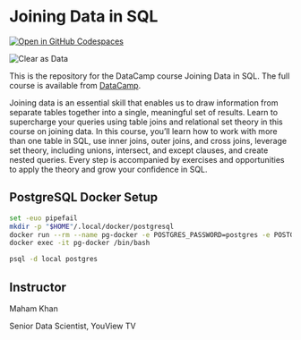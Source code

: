 # Joining Data in SQL

[![Open in GitHub Codespaces](https://github.com/codespaces/badge.svg)](https://codespaces.new/datttrian/joining-data-in-sql)

![Clear as Data](http://drive.google.com/uc?export=view&id=1PJVtMhPE_h3g2c9wXm9tf6_pIhvMyDRI)

This is the repository for the DataCamp course Joining Data in SQL. The full course is available from [DataCamp](https://www.datacamp.com/courses/joining-data-in-sql).

Joining data is an essential skill that enables us to draw information from separate tables together into a single, meaningful set of results. Learn to supercharge your queries using table joins and relational set theory in this course on joining data. In this course, you’ll learn how to work with more than one table in SQL, use inner joins, outer joins, and cross joins, leverage set theory, including unions, intersect, and except clauses, and create nested queries. Every step is accompanied by exercises and opportunities to apply the theory and grow your confidence in SQL.

## PostgreSQL Docker Setup

``` sh
set -euo pipefail
mkdir -p "$HOME"/.local/docker/postgresql
docker run --rm --name pg-docker -e POSTGRES_PASSWORD=postgres -e POSTGRES_DB=local -d -p 5432:5432 -e PGDATA=/var/lib/postgresql/data/pgdata -v "$HOME"/.local/docker/postgresql/data:/var/lib/postgresql/data postgres
docker exec -it pg-docker /bin/bash
```

``` sh
psql -d local postgres
```

## Instructor

Maham Khan

Senior Data Scientist, YouView TV
